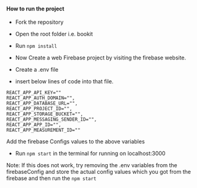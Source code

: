 #### How to run the project

- Fork the repository
- Open the root folder i.e. bookit
- Run `npm install`
- Now Create a web Firebase project by visiting the firebase website.
- Create a .env file 

- insert below lines of code into that file.

```
REACT_APP_API_KEY=""
REACT_APP_AUTH_DOMAIN="",
REACT_APP_DATABASE_URL="",
REACT_APP_PROJECT_ID="",
REACT_APP_STORAGE_BUCKET="",
REACT_APP_MESSAGING_SENDER_ID="",
REACT_APP_APP_ID="",
REACT_APP_MEASUREMENT_ID=""
```

Add the firebase Configs values to the above variables

- Run `npm start` in the terminal for running on localhost:3000

Note: If this does not work, try removing the .env variables from the firebaseConfig and store the actual config values which you got from the firebase and then run the `npm start`
